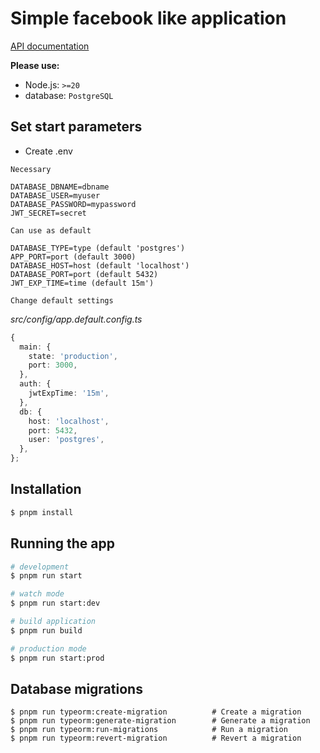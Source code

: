 # Simple facebook like application

[API documentation](./doc/api/index.md)

**Please use:**

- Node.js: `>=20`
- database: `PostgreSQL`

## Set start parameters

- Create .env

`Necessary`

```text
DATABASE_DBNAME=dbname
DATABASE_USER=myuser
DATABASE_PASSWORD=mypassword
JWT_SECRET=secret
```

`Can use as default`

```text
DATABASE_TYPE=type (default 'postgres')
APP_PORT=port (default 3000)
DATABASE_HOST=host (default 'localhost')
DATABASE_PORT=port (default 5432)
JWT_EXP_TIME=time (default 15m')
```

`Change default settings`

*src/config/app.default.config.ts*

```ts
{
  main: {
    state: 'production',
    port: 3000,
  },
  auth: {
    jwtExpTime: '15m',
  },
  db: {
    host: 'localhost',
    port: 5432,
    user: 'postgres',
  },
};
```

## Installation

```bash
$ pnpm install
```
## Running the app

```bash
# development
$ pnpm run start

# watch mode
$ pnpm run start:dev

# build application
$ pnpm run build

# production mode
$ pnpm run start:prod
```

## Database migrations

```
$ pnpm run typeorm:create-migration          # Create a migration
$ pnpm run typeorm:generate-migration        # Generate a migration
$ pnpm run typeorm:run-migrations            # Run a migration
$ pnpm run typeorm:revert-migration          # Revert a migration
```

